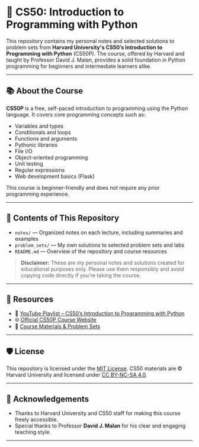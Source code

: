 # 🐍 CS50: Introduction to Programming with Python

This repository contains my personal notes and selected solutions to problem sets from **Harvard University's CS50’s Introduction to Programming with Python** (CS50P). The course, offered by Harvard and taught by Professor David J. Malan, provides a solid foundation in Python programming for beginners and intermediate learners alike.

---

## 📚 About the Course

**CS50P** is a free, self-paced introduction to programming using the Python language. It covers core programming concepts such as:

- Variables and types
- Conditionals and loops
- Functions and arguments
- Pythonic libraries
- File I/O
- Object-oriented programming
- Unit testing
- Regular expressions
- Web development basics (Flask)

This course is beginner-friendly and does not require any prior programming experience.

---

## 📁 Contents of This Repository

- `notes/` — Organized notes on each lecture, including summaries and examples
- `problem_sets/` — My own solutions to selected problem sets and labs
- `README.md` — Overview of the repository and course resources

> **Disclaimer:** These are my personal notes and solutions created for educational purposes only. Please use them responsibly and avoid copying code directly if you're taking the course.

---

## 🔗 Resources

- 🎥 [YouTube Playlist – CS50’s Introduction to Programming with Python](https://youtu.be/nLRL_NcnK-4?si=M_86zTrelgUtTCA4)
- 🌐 [Official CS50P Course Website](https://cs50.harvard.edu/python/)
- 📄 [Course Materials & Problem Sets](https://cs50.harvard.edu/python/2022/syllabus/)

---

## 🛡️ License

This repository is licensed under the [MIT License](LICENSE).
CS50 materials are © Harvard University and licensed under [CC BY-NC-SA 4.0](https://creativecommons.org/licenses/by-nc-sa/4.0/).

---

## 🙌 Acknowledgements

- Thanks to Harvard University and CS50 staff for making this course freely accessible.
- Special thanks to Professor **David J. Malan** for his clear and engaging teaching style.

---
